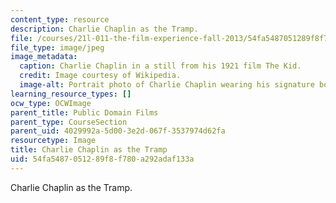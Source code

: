 ```yaml
---
content_type: resource
description: Charlie Chaplin as the Tramp.
file: /courses/21l-011-the-film-experience-fall-2013/54fa5487051289f8f780a292adaf133a_chaplin1.jpg
file_type: image/jpeg
image_metadata:
  caption: Charlie Chaplin in a still from his 1921 film The Kid.
  credit: Image courtesy of Wikipedia.
  image-alt: Portrait photo of Charlie Chaplin wearing his signature bowler hat.
learning_resource_types: []
ocw_type: OCWImage
parent_title: Public Domain Films
parent_type: CourseSection
parent_uid: 4029992a-5d00-3e2d-067f-3537974d62fa
resourcetype: Image
title: Charlie Chaplin as the Tramp
uid: 54fa5487-0512-89f8-f780-a292adaf133a
---
```

Charlie Chaplin as the Tramp.

